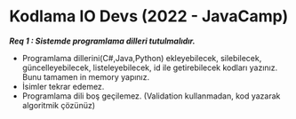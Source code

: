 # Kodlama IO Devs (2022 - JavaCamp)


***Req 1 : Sistemde programlama dilleri tutulmalıdır.***

* Programlama dillerini(C#,Java,Python) ekleyebilecek, silebilecek, güncelleyebilecek, listeleyebilecek, id ile getirebilecek kodları yazınız. Bunu tamamen in memory yapınız.
* İsimler tekrar edemez. 
* Programlama dili boş geçilemez. (Validation kullanmadan, kod yazarak algoritmik çözünüz)
